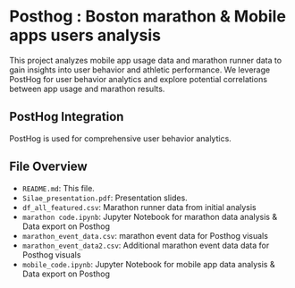 # Posthog : Boston marathon & Mobile apps users analysis

This project analyzes mobile app usage data and marathon runner data to gain insights into user behavior and athletic performance.  We leverage PostHog for user behavior analytics and explore potential correlations between app usage and marathon results.

## PostHog Integration

PostHog is used for comprehensive user behavior analytics. 


## File Overview

*   `README.md`: This file.
*   `Silae_presentation.pdf`: Presentation slides.
*   `df_all_featured.csv`: Marathon runner data from initial analysis
*   `marathon code.ipynb`: Jupyter Notebook for marathon data analysis & Data export on Posthog
*   `marathon_event_data.csv`: marathon event data for Posthog visuals
*   `marathon_event_data2.csv`: Additional marathon event data data for Posthog visuals
*   `mobile_code.ipynb`: Jupyter Notebook for mobile app data analysis & Data export on Posthog


